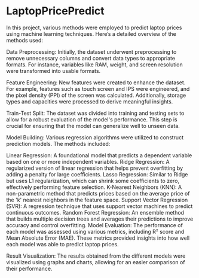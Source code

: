 # LaptopPricePredict
In this project, various methods were employed to predict laptop prices using machine learning techniques. Here’s a detailed overview of the methods used:

Data Preprocessing: Initially, the dataset underwent preprocessing to remove unnecessary columns and convert data types to appropriate formats. For instance, variables like RAM, weight, and screen resolution were transformed into usable formats.

Feature Engineering: New features were created to enhance the dataset. For example, features such as touch screen and IPS were engineered, and the pixel density (PPI) of the screen was calculated. Additionally, storage types and capacities were processed to derive meaningful insights.

Train-Test Split: The dataset was divided into training and testing sets to allow for a robust evaluation of the model's performance. This step is crucial for ensuring that the model can generalize well to unseen data.

Model Building: Various regression algorithms were utilized to construct prediction models. The methods included:

Linear Regression: A foundational model that predicts a dependent variable based on one or more independent variables.
Ridge Regression: A regularized version of linear regression that helps prevent overfitting by adding a penalty for large coefficients.
Lasso Regression: Similar to Ridge but uses L1 regularization, which can shrink some coefficients to zero, effectively performing feature selection.
K-Nearest Neighbors (KNN): A non-parametric method that predicts prices based on the average price of the 'k' nearest neighbors in the feature space.
Support Vector Regression (SVR): A regression technique that uses support vector machines to predict continuous outcomes.
Random Forest Regression: An ensemble method that builds multiple decision trees and averages their predictions to improve accuracy and control overfitting.
Model Evaluation: The performance of each model was assessed using various metrics, including R² score and Mean Absolute Error (MAE). These metrics provided insights into how well each model was able to predict laptop prices.

Result Visualization: The results obtained from the different models were visualized using graphs and charts, allowing for an easier comparison of their performance.

